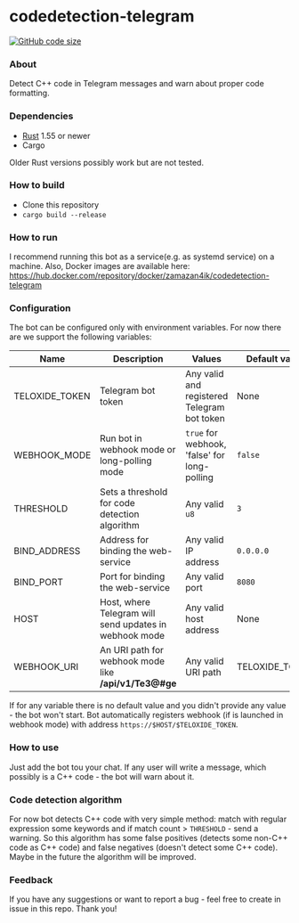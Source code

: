 # codedetection-telegram
[![GitHub code size](https://img.shields.io/github/languages/code-size/ZaMaZaN4iK/codedetection-telegram?style=flat)](https://github.com/ZaMaZaN4iK/codedetection-telegram)
### About
Detect C++ code in Telegram messages and warn about proper code formatting.

### Dependencies
* [Rust](https://www.rust-lang.org/) 1.55 or newer
* Cargo

Older Rust versions possibly work but are not tested.

### How to build
* Clone this repository
* `cargo build --release`

### How to run
I recommend running this bot as a service(e.g. as systemd service) on a machine.
Also, Docker images are available here: https://hub.docker.com/repository/docker/zamazan4ik/codedetection-telegram

### Configuration
The bot can be configured only with environment variables. For now there are we support the following variables:

| Name | Description | Values | Default value | Required |
|------|-------------|--------|---------------|----------|
| TELOXIDE_TOKEN | Telegram bot token | Any valid and registered Telegram bot token | None | All mods |
| WEBHOOK_MODE | Run bot in webhook mode or long-polling mode | `true` for webhook, 'false' for long-polling | `false` | All mods |
| THRESHOLD | Sets a threshold for code detection algorithm | Any valid `u8` | `3` | All mods |
| BIND_ADDRESS | Address for binding the web-service | Any valid IP address | `0.0.0.0` | Webhook mode |  
| BIND_PORT | Port for binding the web-service | Any valid port | `8080` | Webhook mode |
| HOST | Host, where Telegram will send updates in webhook mode | Any valid host address | None | Webhook mode |
| WEBHOOK_URI | An URI path for webhook mode like **/api/v1/Te3@#ge** | Any valid URI path | TELOXIDE_TOKEN | Webhook mode |

If for any variable there is no default value and you didn't provide any value - the bot won't start.
Bot automatically registers webhook (if is launched in webhook mode) with address `https://$HOST/$TELOXIDE_TOKEN`.

### How to use
Just add the bot tou your chat. If any user will write a message, which possibly is a C++ code - the bot will warn about it.

### Code detection algorithm
For now bot detects C++ code with very simple method: match with regular expression some keywords and if match count > `THRESHOLD` - send a warning.
So this algorithm has some false positives (detects some non-C++ code as C++ code) and false negatives (doesn't detect some 
C++ code). Maybe in the future the algorithm will be improved.

### Feedback
If you have any suggestions or want to report a bug - feel free to create in issue in this repo. Thank you!
